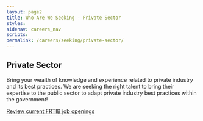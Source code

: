 ```yaml
---
layout: page2
title: Who Are We Seeking - Private Sector
styles:
sidenav: careers_nav
scripts:
permalink: /careers/seeking/private-sector/
---
```


## Private Sector

<p>  
Bring your wealth of knowledge and experience related to private industry and its best practices. We are seeking the right talent to bring their expertise to the public sector to adapt private industry best practices within the government!
</p>

<a class="external_link" href="https://frtibrecruitment.usajobs.gov" target="_blank" rel="noopener">Review current FRTIB job openings</a>


<!-- CONTENT END -->
